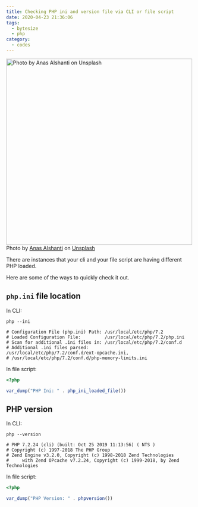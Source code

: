 ```yaml
---
title: Checking PHP ini and version file via CLI or file script
date: 2020-04-23 21:36:06
tags:
  - bytesize
  - php
category:
  - codes
---
```


<img src="/images/posts/20200424/anas-alshanti-feXpdV001o4-unsplash.jpg" title="Photo by Anas Alshanti on Unsplash" alt="Photo by Anas Alshanti on Unsplash" style="width: 500px" />
<span>Photo by <a href="https://unsplash.com/@otenteko?utm_source=unsplash&amp;utm_medium=referral&amp;utm_content=creditCopyText">Anas Alshanti</a> on <a href="/s/photos/cli?utm_source=unsplash&amp;utm_medium=referral&amp;utm_content=creditCopyText">Unsplash</a></span>

There are instances that your cli and your file script are having different PHP loaded.

Here are some of the ways to quickly check it out.

## `php.ini` file location

In CLI:

```shell
php --ini

# Configuration File (php.ini) Path: /usr/local/etc/php/7.2
# Loaded Configuration File:         /usr/local/etc/php/7.2/php.ini
# Scan for additional .ini files in: /usr/local/etc/php/7.2/conf.d
# Additional .ini files parsed:      /usr/local/etc/php/7.2/conf.d/ext-opcache.ini,
# /usr/local/etc/php/7.2/conf.d/php-memory-limits.ini
```

In file script:

```php
<?php

var_dump("PHP Ini: " . php_ini_loaded_file())
```

## PHP version

In CLI:

```shell
php --version

# PHP 7.2.24 (cli) (built: Oct 25 2019 11:13:56) ( NTS )
# Copyright (c) 1997-2018 The PHP Group
# Zend Engine v3.2.0, Copyright (c) 1998-2018 Zend Technologies
#     with Zend OPcache v7.2.24, Copyright (c) 1999-2018, by Zend Technologies
```

In file script:

```php
<?php

var_dump("PHP Version: " . phpversion())
```
